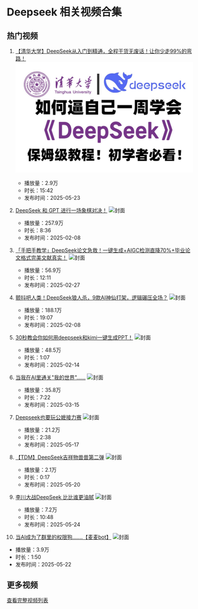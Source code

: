 # Deepseek 相关视频合集

## 热门视频

1. [【清华大学】DeepSeek从入门到精通，全程干货无废话！让你少走99%的弯路！](https://www.bilibili.com/video/av114557381053997)
   ![封面](images/a6284695fbb1684a60b0384d836e5f02e2963d20.png)
   - 播放量：2.9万
   - 时长：15:42
   - 发布时间：2025-05-23

2. [DeepSeek 和 GPT 进行一场象棋对决！](https://www.bilibili.com/video/av113963769532483)
   ![封面](https://i2.hdslb.com/bfs/archive/fa46091198f1e3a0f14692f42776d4fc5c40266b.jpg)
   - 播放量：257.9万
   - 时长：8:36
   - 发布时间：2025-02-08

3. [「手把手教学」DeepSeek论文急救！一键生成+AIGC检测直降70%+毕业论文格式完美文献真实！](https://www.bilibili.com/video/av114075807782824)
   ![封面](https://i0.hdslb.com/bfs/archive/10581621162e47870f856698cbacb6595dfd528e.jpg)
   - 播放量：56.9万
   - 时长：12:11
   - 发布时间：2025-02-27

4. [颤抖吧人类！DeepSeek狼人杀，9款AI神仙打架，逻辑碾压全场？](https://www.bilibili.com/video/av113970044209798)
   ![封面](https://i0.hdslb.com/bfs/archive/3f054311dffaa3c93b71fc3bd9903d8caaaad390.jpg)
   - 播放量：188.1万
   - 时长：19:07
   - 发布时间：2025-02-08

5. [30秒教会你如何用deepseek和kimi一键生成PPT！](https://www.bilibili.com/video/av114000780070477)
   ![封面](https://i2.hdslb.com/bfs/archive/2f9135e89988c91ccf7e41de276c4510166e10ba.jpg)
   - 播放量：48.5万
   - 时长：1:07
   - 发布时间：2025-02-14

6. [当我在AI里通关"我的世界"……](https://www.bilibili.com/video/av114163552617963)
   ![封面](https://i0.hdslb.com/bfs/archive/e84e7410949c7f64131fa815415ffca1c4a3a501.jpg)
   - 播放量：35.8万
   - 时长：7:22
   - 发布时间：2025-03-15

7. [Deepseek也要玩公嬷接力赛](https://www.bilibili.com/video/av114522937368438)
   ![封面](https://i2.hdslb.com/bfs/archive/8286d3e77f23279208df0f8c14983d5b170a54b8.jpg)
   - 播放量：21.2万
   - 时长：2:38
   - 发布时间：2025-05-17

8. [【TDM】DeepSeek吉祥物兽兽第二弹](https://www.bilibili.com/video/av114538842229377)
   ![封面](https://i1.hdslb.com/bfs/archive/82876198830744955aa336f0c2a90117590c999d.jpg)
   - 播放量：2.1万
   - 时长：0:17
   - 发布时间：2025-05-20

9. [李川大战DeepSeek 比比谁更油腻](https://www.bilibili.com/video/av114563336900256)
   ![封面](https://i2.hdslb.com/bfs/archive/220c858cb6e4377cb2dc6d76f4faef535b1bf4d3.jpg)
   - 播放量：7.2万
   - 时长：10:48
   - 发布时间：2025-05-24

10. [当AI成为了群里的权限狗.......【麦麦bot】](https://www.bilibili.com/video/av114551844640218)
   ![封面](https://i2.hdslb.com/bfs/archive/d907eba4c4c0fc508a66bebcef5d442eee79f466.jpg)
   - 播放量：3.9万
   - 时长：1:50
   - 发布时间：2025-05-22

## 更多视频

[查看完整视频列表](https://www.bilibili.com/search?keyword=Deepseek)